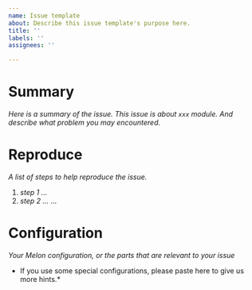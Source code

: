 ```yaml
---
name: Issue template
about: Describe this issue template's purpose here.
title: ''
labels: ''
assignees: ''

---
```


# Summary
*Here is a summary of the issue. This issue is about `xxx` module.  And describe what problem you may encountered.*

# Reproduce
*A list of steps to help reproduce the issue.*
1. *step 1 ...*
2. *step 2 ...*
...

# Configuration
*Your Melon configuration, or the parts that are relevant to your issue*
* If you use some special configurations, please paste here to give us more hints.*
